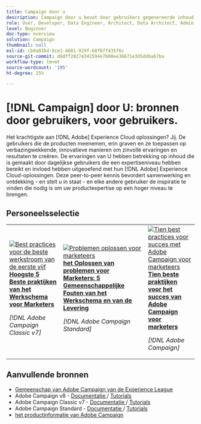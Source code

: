 ```yaml
---
title: Campaign door u
description: Campaign door u bevat door gebruikers gegenereerde inhoud. Die is gemaakt door dagelijkse gebruikers die in hun kennis van Adobe Campaign een niveau van deskundigheid en invloed hebben bereikt.
role: User, Developer, Data Engineer, Architect, Data Architect, Admin, Leader
level: Beginner
doc-type: overview
solution: Campaign
thumbnail: null
exl-id: cb9a03bd-8ce1-4681-929f-68f6ff435f6c
source-git-commit: d8dff20274341594e7b00ee36671e3d5dd6a67ba
workflow-type: tm+mt
source-wordcount: '195'
ht-degree: 25%

---
```


# [!DNL Campaign] door U: bronnen door gebruikers, voor gebruikers.

Het krachtigste aan [!DNL Adobe] Experience Cloud oplossingen? Jij. De gebruikers die de producten meenemen, erin graven en ze toepassen op verbazingwekkende, innovatieve manieren om zinvolle ervaringen en resultaten te creëren. De ervaringen van U hebben betrekking op inhoud die is gemaakt door dagelijkse gebruikers die een expertiseniveau hebben bereikt en invloed hebben uitgeoefend met hun [!DNL Adobe] Experience Cloud-oplossingen. Deze peer-to-peer kennis bevordert samenwerking en ontdekking - en stelt u in staat - en elke andere gebruiker de inspiratie te vinden die nodig is om uw productexpertise op een hoger niveau te brengen.

<div id="recs-overview-body-1"></div>
<div id="recs-overview-body-2"></div>
<div id="recs-overview-body-3"></div>
<div id="recs-overview-body-4"></div>
<div id="recs-overview-body-5"></div>
<div id="recs-overview-body-6"></div>

<div id="staff-picks-section">

## Personeelsselectie

<table>
<tr>
  <td>
    <a href="/help/campaign/ac-v7/workflow-best-practices-for-marketers.md">
      <img alt="Best practices voor de beste werkstroom van de eerste vijf" src="https://video.tv.adobe.com/v/3410837?format=jpeg" />
    </a>
    <div>
      <a href="/help/campaign/ac-v7/workflow-best-practices-for-marketers.md">
    <strong> Hoogste 5 Beste praktijken van het Werkschema voor Marketers </strong>
    </a>
    </div>
    <p>
    <em>[!DNL Adobe Campaign Classic v7]</em>
    <p>
  </td>
  <td>
    <a href="/help/campaign/acs/troubleshooting-for-marketers.md">
      <img alt="Problemen oplossen voor marketeers" src="https://cdn.experienceleague.adobe.com/thumb/docs-campaign.png?lang=nl-NL" />
    </a>
    <div>
      <a href="/help/campaign/acs/troubleshooting-for-marketers.md">
    <strong> het Oplossen van problemen voor Marketers: 5 Gemeenschappelijke Fouten van het Werkschema en van de Levering </strong>
    </a>
    </div>
    <p>
    <em>[!DNL Adobe Campaign Standard]</em>
    <p>
  </td>
  <td>
    <a href="/help/campaign/10-best-practices-for-marketers.md">
      <img alt="Tien best practices voor succes met Adobe Campaign voor marketeers" src="https://cdn.experienceleague.adobe.com/thumb/docs-campaign.png?lang=nl-NL" />
    </a>
    <div>
      <a href="/help/campaign/10-best-practices-for-marketers.md">
    <strong> Tien beste praktijken voor het succes van Adobe Campaign voor marketers </strong>
    </a>
    </div>
    <p>
    <em>[!DNL Adobe Campaign]</em>
    <p>
  </td>
</tr>
</table>

</div>

## Aanvullende bronnen

* [ Gemeenschap van Adobe Campaign van de Experience League ](https://experienceleaguecommunities.adobe.com/t5/adobe-analytics/ct-p/adobe-analytics-community)
* Adobe Campaign v8 - [ Documentatie ](https://experienceleague.adobe.com/docs/campaign-v8.html?lang=nl) / [ Tutorials ](https://experienceleague.adobe.com/docs/campaign-learn/tutorials/overview.html?lang=nl-NL)
* Adobe Campaign Classic v7 - [ Documentatie ](https://experienceleague.adobe.com/docs/campaign-classic.html?lang=nl-NL) / [ Tutorials ](https://experienceleague.adobe.com/docs/campaign-classic-learn/tutorials/overview.html?lang=nl)
* Adobe Campaign Standard - [ Documentatie ](https://experienceleague.adobe.com/docs/campaign-standard.html?lang=nl-NL) / [ Tutorials ](https://experienceleague.adobe.com/docs/campaign-standard-learn/tutorials/overview.html?lang=nl)
* [ het productinformatie van Adobe Campaign ](https://business.adobe.com/products/campaign/adobe-campaign.html)
